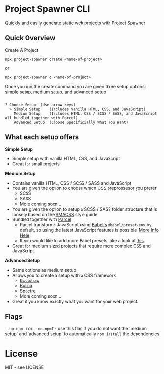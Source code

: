 # Project Spawner CLI

Quickly and easily generate static web projects with Project Spawner

## Quick Overview
Create A Project
```shell
npx project-spawner create <name-of-project>
```
or
```shell
npx project-spawner c <name-of-project>
```

Once you run the create command you are given three setup options: simple setup, medium setup, and advanced setup
```shell

? Choose Setup: (Use arrow keys)
  > Simple Setup    (Includes Vanilla HTML, CSS, and JavaScript)
    Medium Setup    (Includes HTML, CSS / SCSS / SASS, and JavaScript all bundled together with Parcel)
    Advanced Setup  (Choose Specificially What You Want)
```
## What each setup offers
**Simple Setup**
* Simple setup with vanilla HTML, CSS, and JavaScript
* Great for small projects

**Medium Setup**
* Contains vanilla HTML, CSS / SCSS / SASS and JavaScript
* You are given the option to choose which CSS preprossesor you prefer 
  * SCSS
  * SASS
  * More coming soon...
* You are given the option to setup a SCSS / SASS folder structure that is loosely based on the [SMACSS](https://smacss.com/) style guide
* Bundled together with [Parcel](https://parceljs.org/)
  * Parcel transforms JavaScript using [Babel's](https://babeljs.io/docs/en/babel-preset-env) `@babel/preset-env` by default, so using the latest JavaScript features is possible. [More Info Here](https://parceljs.org/javascript.html#default-babel-transforms).
  * If you would like to add more Babel presets take a look at [this](https://parceljs.org/javascript.html#babel).
* Great for medium sized projects that require more complex CSS and JavaScript.

**Advanced Setup** 
* Same options as medium setup
* Allows you to create a setup with a CSS framework
  * [Bootstrap](https://getbootstrap.com/)
  * [Bulma](https://bulma.io/)
  * [Spectre](https://picturepan2.github.io/spectre/)
  * More coming soon...
* Great if you know exactly what you want for your web project.


## Flags
`--no-npm-i` or `--no-npmI` - use this flag if you do not want the 'medium setup' and 'advanced setup' to automatically `npm install` the dependencies


# License

MIT - see LICENSE

